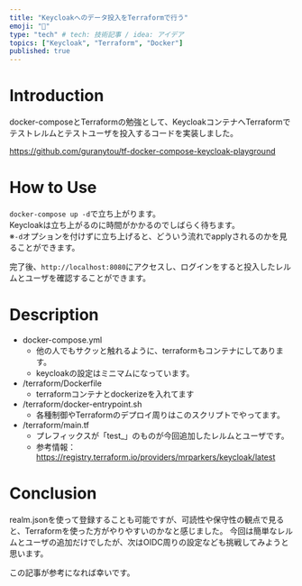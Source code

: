 ```yaml
---
title: "Keycloakへのデータ投入をTerraformで行う"
emoji: "🐙"
type: "tech" # tech: 技術記事 / idea: アイデア
topics: ["Keycloak", "Terraform", "Docker"]
published: true
---
```

# Introduction
docker-composeとTerraformの勉強として、KeycloakコンテナへTerraformでテストレルムとテストユーザを投入するコードを実装しました。

https://github.com/guranytou/tf-docker-compose-keycloak-playground

# How to Use
`docker-compose up -d`で立ち上がります。  
Keycloakは立ち上がるのに時間がかかるのでしばらく待ちます。  
※`-d`オプションを付けずに立ち上げると、どういう流れでapplyされるのかを見ることができます。

完了後、`http://localhost:8080`にアクセスし、ログインをすると投入したレルムとユーザを確認することができます。

# Description
- docker-compose.yml
    - 他の人でもサクッと触れるように、terraformもコンテナにしてあります。
    - keycloakの設定はミニマムになっています。
- /terraform/Dockerfile
    - terraformコンテナとdockerizeを入れてます
- /terraform/docker-entrypoint.sh
    - 各種制御やTerraformのデプロイ周りはこのスクリプトでやってます。
- /terraform/main.tf
    - プレフィックスが「test_」のものが今回追加したレルムとユーザです。
    - 参考情報：https://registry.terraform.io/providers/mrparkers/keycloak/latest

# Conclusion
realm.jsonを使って登録することも可能ですが、可読性や保守性の観点で見ると、Terraformを使った方がやりやすいのかなと感じました。
今回は簡単なレルムとユーザの追加だけでしたが、次はOIDC周りの設定なども挑戦してみようと思います。

この記事が参考になれば幸いです。